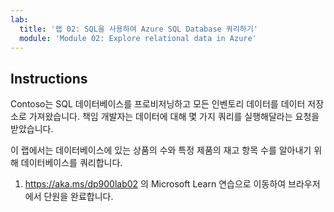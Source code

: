 ```yaml
---
lab:
  title: '랩 02: SQL을 사용하여 Azure SQL Database 쿼리하기'
  module: 'Module 02: Explore relational data in Azure'
---
```


## <a name="instructions"></a>Instructions
Contoso는 SQL 데이터베이스를 프로비저닝하고 모든 인벤토리 데이터를 데이터 저장소로 가져왔습니다. 책임 개발자는 데이터에 대해 몇 가지 쿼리를 실행해달라는 요청을 받았습니다.

이 랩에서는 데이터베이스에 있는 상품의 수와 특정 제품의 재고 항목 수를 알아내기 위해 데이터베이스를 쿼리합니다.

1.  https://aka.ms/dp900lab02 의 Microsoft Learn 연습으로 이동하여 브라우저에서 단원을 완료합니다. 
